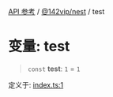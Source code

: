 [API 参考](../../../index.md) / [@142vip/nest](../index.md) / test

# 变量: test

> `const` **test**: `1` = `1`

定义于: [index.ts:1](https://github.com/142vip/core-x/blob/a868d72f351cc457f350d05d38d540d6494a8ff2/packages/nest/src/index.ts#L1)
